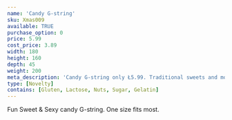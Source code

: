 ```yaml
---
name: 'Candy G-string'
sku: Xmas009
available: TRUE
purchase_option: 0
price: 5.99
cost_price: 3.89
width: 180
height: 160
depth: 45
weight: 200
meta_description: 'Candy G-string only Ł5.99. Traditional sweets and more at Humbugs Confectionery Store. Specialists in satisfying your sweet tooth!'
type: [Novelty]
contains: [Gluten, Lactose, Nuts, Sugar, Gelatin]
---
```

Fun Sweet & Sexy candy G-string. One size fits most.